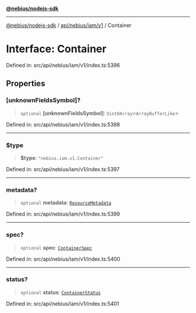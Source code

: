 [**@nebius/nodejs-sdk**](../../../../../README.md)

---

[@nebius/nodejs-sdk](../../../../../README.md) / [api/nebius/iam/v1](../README.md) / Container

# Interface: Container

Defined in: src/api/nebius/iam/v1/index.ts:5396

## Properties

### \[unknownFieldsSymbol\]?

> `optional` **\[unknownFieldsSymbol\]**: `Uint8Array`\<`ArrayBufferLike`\>

Defined in: src/api/nebius/iam/v1/index.ts:5398

---

### $type

> **$type**: `"nebius.iam.v1.Container"`

Defined in: src/api/nebius/iam/v1/index.ts:5397

---

### metadata?

> `optional` **metadata**: [`ResourceMetadata`](../../../common/v1/interfaces/ResourceMetadata.md)

Defined in: src/api/nebius/iam/v1/index.ts:5399

---

### spec?

> `optional` **spec**: [`ContainerSpec`](ContainerSpec.md)

Defined in: src/api/nebius/iam/v1/index.ts:5400

---

### status?

> `optional` **status**: [`ContainerStatus`](ContainerStatus.md)

Defined in: src/api/nebius/iam/v1/index.ts:5401
